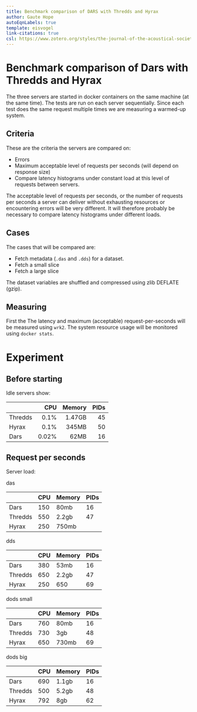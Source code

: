 ```yaml
---
title: Benchmark comparison of DARS with Thredds and Hyrax
author: Gaute Hope
autoEqnLabels: true
template: eisvogel
link-citations: true
csl: https://www.zotero.org/styles/the-journal-of-the-acoustical-society-of-america
---
```


# Benchmark comparison of Dars with Thredds and Hyrax

The three servers are started in docker containers on the same machine (at the
same time). The tests are run on each server sequentially. Since each test does
the same request multiple times we are measuring a warmed-up system.

## Criteria

These are the criteria the servers are compared on:

  * Errors
  * Maximum acceptable level of requests per seconds (will depend on response size)
  * Compare latency histograms under constant load at this level of requests between servers.

The acceptable level of requests per seconds, or the number of requests per
seconds a server can deliver without exhausting resources or encountering
errors will be very different. It will therefore probably be necessary to
compare latency histograms under different loads.

## Cases

The cases that will be compared are:

  * Fetch metadata (`.das` and `.dds`) for a dataset.
  * Fetch a small slice
  * Fetch a large slice

The dataset variables are shuffled and compressed using zlib DEFLATE (gzip).

## Measuring

First the
The latency and maximum (acceptable) request-per-seconds will be measured using `wrk2`. The system resource usage will be monitored using `docker stats`.

# Experiment

## Before starting

Idle servers show:

|           | CPU      | Memory    | PIDs  |
| :-------- | -------: | --------: | ----: |
| Thredds   | 0.1%     | 1.47GB    | 45    |
| Hyrax     | 0.1%     | 345MB     | 50    |
| Dars      | 0.02%    | 62MB      | 16    |


## Request per seconds

Server load:

das

|         | CPU | Memory | PIDs |
| --      | --  | ---    | --   |
| Dars    | 150 | 80mb   | 16   |
| Thredds | 550 | 2.2gb  | 47   |
| Hyrax   | 250 | 750mb  |      |

dds

|         | CPU | Memory | PIDs |
| --      | --  | ---    | --   |
| Dars    | 380 | 53mb   | 16   |
| Thredds | 650 | 2.2gb  | 47   |
| Hyrax   | 250 | 650    | 69   |

dods small

|         | CPU | Memory | PIDs |
| --      | --  | ---    | --   |
| Dars    | 760 | 80mb   | 16   |
| Thredds | 730 | 3gb    | 48   |
| Hyrax   | 650 | 730mb  | 69   |

dods big

|         | CPU | Memory | PIDs |
| --      | --  | ---    | --   |
| Dars    | 690 | 1.1gb  | 16   |
| Thredds | 500 | 5.2gb  | 48   |
| Hyrax   | 792 | 8gb    | 62   |

